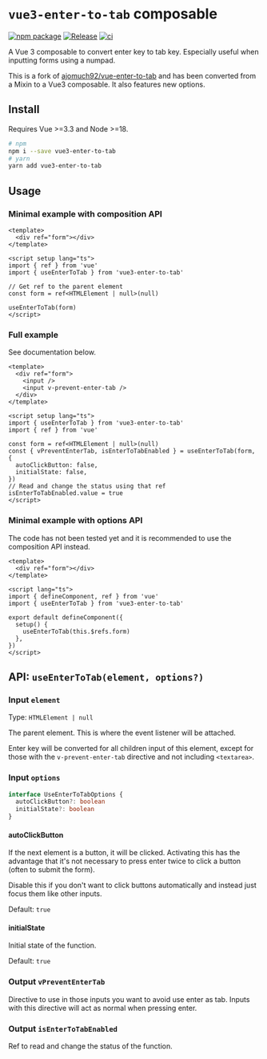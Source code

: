 # `vue3-enter-to-tab` composable

[![npm package][npm-img]][npm-url]
[![Release](https://github.com/l3d00m/vue3-enter-to-tab/actions/workflows/release.yml/badge.svg)](https://github.com/l3d00m/vue3-enter-to-tab/actions/workflows/release.yml)
[![ci](https://github.com/l3d00m/vue3-enter-to-tab/actions/workflows/ci.yml/badge.svg)](https://github.com/l3d00m/vue3-enter-to-tab/actions/workflows/ci.yml)

A Vue 3 composable to convert enter key to tab key. Especially useful when inputting forms using a numpad.

This is a fork of [ajomuch92/vue-enter-to-tab](https://github.com/ajomuch92/vue-enter-to-tab) and has been converted from a Mixin to a Vue3 composable. It also features new options.

## Install

Requires Vue >=3.3 and Node >=18.

```bash
# npm
npm i --save vue3-enter-to-tab
# yarn
yarn add vue3-enter-to-tab
```

## Usage

### Minimal example with composition API

```vue
<template>
  <div ref="form"></div>
</template>

<script setup lang="ts">
import { ref } from 'vue'
import { useEnterToTab } from 'vue3-enter-to-tab'

// Get ref to the parent element
const form = ref<HTMLElement | null>(null)

useEnterToTab(form)
</script>
```

### Full example

See documentation below.

```vue
<template>
  <div ref="form">
    <input />
    <input v-prevent-enter-tab />
  </div>
</template>

<script setup lang="ts">
import { useEnterToTab } from 'vue3-enter-to-tab'
import { ref } from 'vue'

const form = ref<HTMLElement | null>(null)
const { vPreventEnterTab, isEnterToTabEnabled } = useEnterToTab(form, {
  autoClickButton: false,
  initialState: false,
})
// Read and change the status using that ref
isEnterToTabEnabled.value = true
</script>
```

### Minimal example with options API

The code has not been tested yet and it is recommended to use the composition API instead.

```vue
<template>
  <div ref="form"></div>
</template>

<script lang="ts">
import { defineComponent, ref } from 'vue'
import { useEnterToTab } from 'vue3-enter-to-tab'

export default defineComponent({
  setup() {
    useEnterToTab(this.$refs.form)
  },
})
</script>
```

## API: `useEnterToTab(element, options?)`

### Input `element`

Type: `HTMLElement | null`

The parent element. This is where the event listener will be attached.

Enter key will be converted for all children input of this element, except for those with the `v-prevent-enter-tab` directive and not including `<textarea>`.

### Input `options`

```ts
interface UseEnterToTabOptions {
  autoClickButton?: boolean
  initialState?: boolean
}
```

#### autoClickButton

If the next element is a button, it will be clicked. Activating this has the advantage that it's not necessary to press enter twice to click a button (often to submit the form).

Disable this if you don't want to click buttons automatically and instead just focus them like other inputs.

Default: `true`

#### initialState

Initial state of the function.

Default: `true`

### Output `vPreventEnterTab`

Directive to use in those inputs you want to avoid use enter as tab. Inputs with this directive will act as normal when pressing enter.

### Output `isEnterToTabEnabled`

Ref to read and change the status of the function.

[npm-img]: https://img.shields.io/npm/v/vue3-enter-to-tab
[npm-url]: https://www.npmjs.com/package/vue3-enter-to-tab
